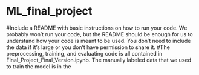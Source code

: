 # ML_final_project
#Include a README with basic instructions on how to run your code. We probably won’t run your code, but the README should be enough for us to understand how your code is meant to be used. You don’t need to include the data if it’s large or you don’t have permission to share it.
#The preprocessing, training, and evaluating code is all contained in Final_Project_Final_Version.ipynb. The manually labeled data that we used to train the model is in the 
